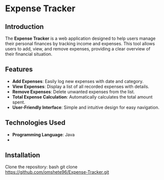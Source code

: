 # Expense Tracker

## Introduction
The **Expense Tracker** is a web application designed to help users manage their personal finances by tracking income and expenses. This tool allows users to add, view, and remove expenses, providing a clear overview of their financial situation.

## Features
- **Add Expenses**: Easily log new expenses with date and category.
- **View Expenses**: Display a list of all recorded expenses with details.
- **Remove Expenses**: Delete unwanted expenses from the list.
- **Total Expense Calculation**: Automatically calculates the total amount spent.
- **User-Friendly Interface**: Simple and intuitive design for easy navigation.

## Technologies Used
- **Programming Language**: Java
- 
## Installation

Clone the repository:
bash
git clone https://github.com/omshete96/Expense-Tracker.git
